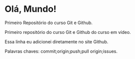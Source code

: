# Olá, Mundo!
 Primeiro Repositório do curso Git e Github.

Primeiro repositório do curso Git e Github do curso em vídeo.

Essa linha eu adicionei diretamente no site Github.

Palavras chaves: commit;origin;push;pull origin;issues.
